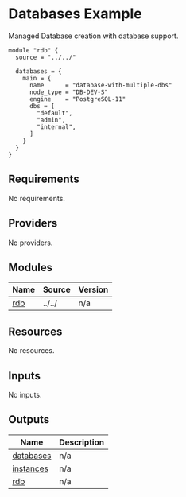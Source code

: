 # Databases Example

Managed Database creation with database support.

```hcl
module "rdb" {
  source = "../../"

  databases = {
    main = {
      name      = "database-with-multiple-dbs"
      node_type = "DB-DEV-S"
      engine    = "PostgreSQL-11"
      dbs = [
        "default",
        "admin",
        "internal",
      ]
    }
  }
}
```

<!-- BEGINNING OF PRE-COMMIT-TERRAFORM DOCS HOOK -->
## Requirements

No requirements.

## Providers

No providers.

## Modules

| Name | Source | Version |
|------|--------|---------|
| <a name="module_rdb"></a> [rdb](#module\_rdb) | ../../ | n/a |

## Resources

No resources.

## Inputs

No inputs.

## Outputs

| Name | Description |
|------|-------------|
| <a name="output_databases"></a> [databases](#output\_databases) | n/a |
| <a name="output_instances"></a> [instances](#output\_instances) | n/a |
| <a name="output_rdb"></a> [rdb](#output\_rdb) | n/a |
<!-- END OF PRE-COMMIT-TERRAFORM DOCS HOOK -->
